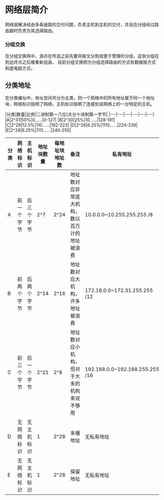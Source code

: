 # 网络层简介
网络层解决经由多条链路的交付问题，负责主机到主机的交付，并且在分组经过路由器时负责为其选择路由。

### 分组交换
在分组交换网中，源点在传送之前先要将报文分割成便于管理的分组，这些分组在到达终点之后被重新组装。
目前分组交换网为分组选择路由的方式有数据报方式和虚电路方式。



## 分类地址

在分类编址中，地址空间共分为五类，同一个网络中的所有地址属于同一个地址块，网络标识指明了网络，主机标识指明了连接到该网络上的一台特定的主机。

|分类|数量|比例|二进制第一八位|点分十进制第一字节|
|---|---|---|---|---|---|
|A|2^31|50%|0……|0-127|
|B|2^30|25%|10……|128-191|
|C|2^29|12.5%|110……|192-223|
|D|2^28|6.25%|1110……|224-239|
|E|2^28|6.25%|1111……|240-255|


|分类|网络标识|主机标识|地址块数量|每地址块地址数|备注|私有地址|私有地址空间|
|---|---|---|---|---|---|---|---|
|A|前一个字节|后三个字节|2^7|2^24|地址数对应非常庞大机构，数以百万计的地址被浪费|10.0.0.0~10.255.255.255 /8|一千六百万，对应超大型机构|
|B|前两个字节|后两个字节|2^14|2^16|地址数对应大机构，许多地址被浪费| 172.16.0.0~172.31.255.255 /12|百万级，对应大型机构|
|C|前三个字节|后一个字节|2^21|2^8|地址数对应小机构，但对于大多的机构来说不够用|192.168.0.0~192.168.255.255 /16|三万多，对应中小型机构|
|D|无网络标识|无主机标识|1|2^28|多播地址|无私有地址|无私有地址|
|E|无网络标识|无主机标识|1|2^28|保留地址|无私有地址|无私有地址|


